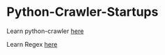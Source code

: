 # Python-Crawler-Startups

Learn python-crawler [here](https://github.com/CriseLYJ/Python-crawler-tutorial-starts-from-zero)


Learn Regex [here](https://github.com/ziishaned/learn-regex/blob/master/README.md)
